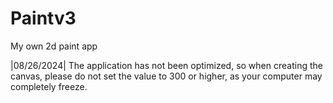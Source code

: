 # Paintv3
My own 2d paint app

|08/26/2024| The application has not been optimized, so when creating the canvas, please do not set the value to 300 or higher, as your computer may completely freeze.

